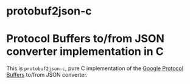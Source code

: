 # protobuf2json-c
Protocol Buffers to/from JSON converter implementation in C
=======================================================

This is `protobuf2json-c`, pure C implementation of the [Google Protocol Buffers] to/from JSON converter.

[Google Protocol Buffers]: https://developers.google.com/protocol-buffers/

